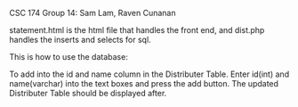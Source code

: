 CSC 174 Group 14: Sam Lam, Raven Cunanan

statement.html is the html file that handles the front end, and dist.php handles the inserts and selects for sql.

This is how to use the database:

To add into the id and name column in the Distributer Table.
Enter id(int) and name(varchar) into the text boxes and press the add button.
The updated Distributer Table should be displayed after.
